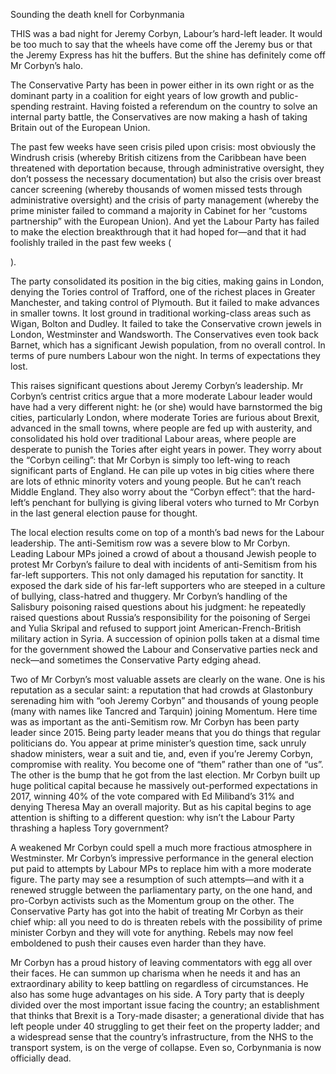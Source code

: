 Sounding the death knell for Corbynmania

THIS was a bad night for Jeremy Corbyn, Labour’s hard-left leader. It would be too much to say that the wheels have come off the Jeremy bus or that the Jeremy Express has hit the buffers. But the shine has definitely come off Mr Corbyn’s halo.

The Conservative Party has been in power either in its own right or as the dominant party in a coalition for eight years of low growth and public-spending restraint. Having foisted a referendum on the country to solve an internal party battle, the Conservatives are now making a hash of taking Britain out of the European Union.

The past few weeks have seen crisis piled upon crisis: most obviously the Windrush crisis (whereby British citizens from the Caribbean have been threatened with deportation because, through administrative oversight, they don’t possess the necessary documentation) but also the crisis over breast cancer screening (whereby thousands of women missed tests through administrative oversight) and the crisis of party management (whereby the prime minister failed to command a majority in Cabinet for her “customs partnership” with the European Union). And yet the Labour Party has failed to make the election breakthrough that it had hoped for—and that it had foolishly trailed in the past few weeks (

).

The party consolidated its position in the big cities, making gains in London, denying the Tories control of Trafford, one of the richest places in Greater Manchester, and taking control of Plymouth. But it failed to make advances in smaller towns. It lost ground in traditional working-class areas such as Wigan, Bolton and Dudley. It failed to take the Conservative crown jewels in London, Westminster and Wandsworth. The Conservatives even took back Barnet, which has a significant Jewish population, from no overall control. In terms of pure numbers Labour won the night. In terms of expectations they lost.

This raises significant questions about Jeremy Corbyn’s leadership. Mr Corbyn’s centrist critics argue that a more moderate Labour leader would have had a very different night: he (or she) would have barnstormed the big cities, particularly London, where moderate Tories are furious about Brexit, advanced in the small towns, where people are fed up with austerity, and consolidated his hold over traditional Labour areas, where people are desperate to punish the Tories after eight years in power. They worry about the “Corbyn ceiling”: that Mr Corbyn is simply too left-wing to reach significant parts of England. He can pile up votes in big cities where there are lots of ethnic minority voters and young people. But he can’t reach Middle England. They also worry about the “Corbyn effect”: that the hard-left’s penchant for bullying is giving liberal voters who turned to Mr Corbyn in the last general election pause for thought.

The local election results come on top of a month’s bad news for the Labour leadership. The anti-Semitism row was a severe blow to Mr Corbyn. Leading Labour MPs joined a crowd of about a thousand Jewish people to protest Mr Corbyn’s failure to deal with incidents of anti-Semitism from his far-left supporters. This not only damaged his reputation for sanctity. It exposed the dark side of his far-left supporters who are steeped in a culture of bullying, class-hatred and thuggery. Mr Corbyn’s handling of the Salisbury poisoning raised questions about his judgment: he repeatedly raised questions about Russia’s responsibility for the poisoning of Sergei and Yulia Skripal and refused to support joint American-French-British military action in Syria. A succession of opinion polls taken at a dismal time for the government showed the Labour and Conservative parties neck and neck—and sometimes the Conservative Party edging ahead.

Two of Mr Corbyn’s most valuable assets are clearly on the wane. One is his reputation as a secular saint: a reputation that had crowds at Glastonbury serenading him with “ooh Jeremy Corbyn” and thousands of young people (many with names like Tancred and Tarquin) joining Momentum. Here time was as important as the anti-Semitism row. Mr Corbyn has been party leader since 2015. Being party leader means that you do things that regular politicians do. You appear at prime minister’s question time, sack unruly shadow ministers, wear a suit and tie, and, even if you’re Jeremy Corbyn, compromise with reality. You become one of “them” rather than one of “us”. The other is the bump that he got from the last election. Mr Corbyn built up huge political capital because he massively out-performed expectations in 2017, winning 40% of the vote compared with Ed Miliband’s 31% and denying Theresa May an overall majority. But as his capital begins to age attention is shifting to a different question: why isn’t the Labour Party thrashing a hapless Tory government?

A weakened Mr Corbyn could spell a much more fractious atmosphere in Westminster. Mr Corbyn’s impressive performance in the general election put paid to attempts by Labour MPs to replace him with a more moderate figure. The party may see a resumption of such attempts—and with it a renewed struggle between the parliamentary party, on the one hand, and pro-Corbyn activists such as the Momentum group on the other. The Conservative Party has got into the habit of treating Mr Corbyn as their chief whip: all you need to do is threaten rebels with the possibility of prime minister Corbyn and they will vote for anything. Rebels may now feel emboldened to push their causes even harder than they have.

Mr Corbyn has a proud history of leaving commentators with egg all over their faces. He can summon up charisma when he needs it and has an extraordinary ability to keep battling on regardless of circumstances. He also has some huge advantages on his side. A Tory party that is deeply divided over the most important issue facing the country; an establishment that thinks that Brexit is a Tory-made disaster; a generational divide that has left people under 40 struggling to get their feet on the property ladder; and a widespread sense that the country’s infrastructure, from the NHS to the transport system, is on the verge of collapse. Even so, Corbynmania is now officially dead.
